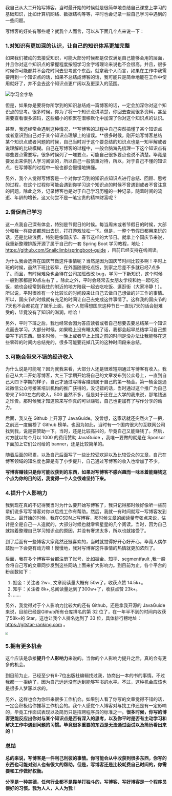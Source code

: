 我自己从大二开始写博客，当时最开始的时候就是很简单地总结自己课堂上学习的基础知识，比如计算机网络、数据结构等等，平时也会记录一些自己学习中遇到的一些问题。

写博客的好处有哪些呢？就我个人而言，可以从下面几个点来说一下：

### 1.对知识有更加深的认识，让自己的知识体系更加完整

如果我们被动的去接受知识，可能大部分时候都是仅仅满足自己能够会用的层面，并且你对这个知识点的掌握程度按照学习金字塔理论来说也不会很高。并且，很多时候你可能都并不会花时间去思考这个东西。就拿我个人而言，如果在工作中我需要用到一个知识点的话，如果不总结成博客的话，我可能只是简单地能在工作中使用就好了，并不会去这个知识点更广阔以及更深入的范围。

![学习金字塔](https://my-blog-to-use.oss-cn-beijing.aliyuncs.com/2019-7/learning-pyramid.jpg)

但是，如果你是要将你所学到的知识总结成一篇博客的话，一定会加深你对这个知识点的思考。很多时候，你为了将一个知识点讲清楚，你回去查阅很多资料，甚至需要查看很多源码，这些细小的积累在潜移默化中加深了你对这个知识点的认识。

甚至，我还经常会遇到这种情况，**写博客的过程中自己突然搞懂了某个知识点或者意识到自己对于某个知识点理解上的错误。**很多时候，刚开始写博客总结某个知识点或者问题的时候，自己当时对于这个要总结的知识点也是一知半解或者说理解的比较模糊。自己在写博客的过程中，一般会脑海先梳理一下这个知识点有哪些要点需要写，很多时候列了一堆要点，可能自己很多要点也说不清楚。毕竟是要发出来供别人学习阅读的，所以自己一般慎重对待，所以，对于自己不懂的知识点，在写博客的过程中一般也都会慢慢地搞懂。

另外，我个人觉得写博客是一个对你学习到的知识点知识点进行总结、回顾、思考的过程，在这个过程你可能会遇到你学习这个知识点的时候不曾遇到或者不曾注意的问题。除此之外，记录博客也是对于自己学习历程的一种记录。随着时间的流逝、年龄的增长，这又何尝不是一笔宝贵的精神财富呢？

### 2.督促自己学习

这一点我自己深有体会，特别是节假日的时候。每当周末或者节假日的时候，大部分和我一样应该都想出去玩，打打游戏放松一下。但是，一整个节假日都用来玩的话，还是比较浪费，特别是像国庆节、春节这样的大节日。就拿上个国庆节来说，我重新整理排版开源了属于自己的一套 Spring Boot 学习教程，地址：https://github.com/Snailclimb/springboot-guide ，目前已经支持在线阅读。

为什么我会选择在国庆节做这件事情呢？当然是因为国庆节时间比较多啊！平时上班的时候，虽然下班比较早，在外面随便吃点饭，到家之后差不多就已经7点多了。而且，有时候难免也会待在公司加班改改 bug，学习一下新知识，这个时候一般到家都是10点左右了 。除此之外，平时会经常去女朋友学校和她一起吃吃饭，她也会经常到我住的附近的地方陪我一起去吃吃饭、逛逛街（大家冷静！）。所以说，平时很难有一个比较长的时间段来让自己去做自己想做的非工作的事情。所以，国庆节的时候就有充足的时间让自己去完成这件事情了。这样我的国庆节的7天也不会都花在了娱乐上面，我个人觉得想国庆这种节日一直玩7天的话会挺难受的，毕竟没有了知识的滋润，哈哈！

另外，平时下班之后，我也经常会因为答应读者或者自己想要去要总结某一个知识点而去学习。大部分时候，如果晚上没有睡太晚了话，我都会起早总结学习自己想要写下的东西。很多时候，一晚上或者早上上班之前的时间是没办法让我能够在这些零碎的时间内总结完的，很多可能要花掉几天的这种时间段来总结。

### 3.可能会带来不错的经济收入

为什么说是可能呢？因为就我来看，大部分人还是很难短期通过写博客有收入。我自己从大二开始写博客，大三下学期开始将自己的文章发布到公众号上，一直到自己大四下学期的样子，自己才通过写博客赚到属于自己的第一桶金。第一桶金是通过微信公众号接某培训机构的推广获得的，没记错的话，当时通过这个推广为自己带来了500左右的收入，500 虽然不多，但是对于还在上大学的我来说，那笔钱迷之珍贵。那时候我才知道原来写作真的可以赚钱，自己也更加有了写作分享的动力。

后面，我又在 Github 上开源了 JavaGuide。没曾想，这家话就还突然火了一把，之前还一度霸榜了 Github 榜单。也因为如此，当时有一个国内很大的互联网公司找到我，说是要赞助一下。当时，还是比较高兴的，毕竟自己又能赚钱了。然后，对方就以每个月以 1000 的费用赞助 JavaGuide ，我唯一要做的就是在 Sponsor 下面加上它们公司给的 banner，还是比较简单的。

随着后面的积累，以及自己后面写了一些比较受欢迎以及比较受众的文章，自己在博客领域的知名度也算是有了小步提升，自己通过写博客的收入也增加了不少。

**写博客赚钱只是你可能收获到的东西，如果对写博客不感兴趣而一味本着能赚钱这个点为你的目的话，我觉得一个人会很难坚持下来。**

### 4.提升个人影响力

我到现在真的不记得我当时为什么要开始写博客了，我只记得那时候好像听一些前辈们说多写写博客对你以后找工作有帮助。然后，我就一有时间就写一写博客发到网上。最开始的时候，我在CSDN上写博客，那时候文章的阅读量夸张点来说，估计是全是自己一人造就的，大部分时候也就零零星星的几个阅读。当时，因为自己就抱着整理自己学习知识点的原因，并没有奢求太多，所以也就接受了。

到了后面有一些博客大家竟然还挺喜欢的，当时就觉得好开心好开心，毕竟人偶尔鼓励一下会更有动力嘛！慢慢地，我对写博客这件事情的热情就更加浓烈了。

后面，我在多个博客平台都注册了账号，比如掘金、知乎、segmentfault ,我一般会将自己写的文章同步发到这些网站上面来扩大影响力。到目前为止，各个平台的粉丝数如下：

1. 掘金：关注者 2w+, 文章阅读量大概有 50w了，收获点赞 14.5k+。
2. 知乎：关注者 8k+,总阅读量达到了300w+了，收获点赞 23k+。
3. ......

另外，我觉得对于个人影响力比较大的还有 Github，还是拿我开源的 JavaGuide 来说，目前已经是Github所有仓库排名的第 32 位了，在一年半不到的时间内收获了58k+的 Star，这也让我个人排名达到了 33 位，具体排行榜地址：https://gitstar-ranking.com 。

<img src="https://my-blog-to-use.oss-cn-beijing.aliyuncs.com/2019-7/Screen Shot 2019-10-22 at 8.10.05 AM.png" style="zoom:50%;" />

### 5.拥有更多机会

这个应该是承接**提升个人影响力**来说的。当你的个人影响力提升之后，真的会有更多的机会。

到目前为止，已经至少有6-7位出版社编辑找过我，协商出一本的书的事情。不过我都一一拒绝了，因为自己远远没有达到能够写书的水平。不过，这种机会应该也是很多人梦寐以求的。

另外，这样也会为你带来很多工作机会。如果别人看了你写的文章觉得不错的话，一定会积极给你推荐工作机会的。我个人感觉个人博客对与找工作还是有一定影响的，毕竟工作面试表现以及简历只是招聘程序员的标准之一。**很多时候，你写的博客更能反应出你对与某个知识点是否有深入的思考，以及你平时是否有主动学习和解决工作中遇到问题的习惯。毕竟很多重要的东西是无法通过面试以及简历看出来的！**

### 总结

**总的来说，写博客是一件利己利彼的事情。你可能会从中收获到很多东西，你写的东西也可能对别人也有很大的帮助。但是，写博客还是比较耗费自己时间的，你需要和工作做好权衡。**

**分享是一种美德，任何行业都不是靠单打独斗的，写博客、写好博客是一个程序员很好的习惯。我为人人，人人为我！**